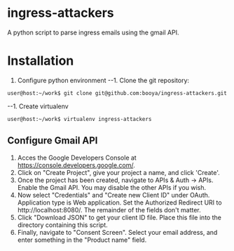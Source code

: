 ingress-attackers
====
A python script to parse ingress emails using the gmail API.

# Installation
1. Configure python environment
--1. Clone the git repository:

```user@host:~/work$ git clone git@github.com:booya/ingress-attackers.git```

--1. Create virtualenv

```user@host:~/work$ virtualenv ingress-attackers```

## Configure Gmail API
1. Acces the Google Developers Console at https://console.developers.google.com/.
1. Click on "Create Project", give your project a name, and click 'Create'.
1. Once the project has been created, navigate to APIs & Auth -> APIs.  Enable the Gmail API.  You may disable the other APIs if you wish.
1. Now select "Credentials" and "Create new Client ID" under OAuth. Application type is Web application.  Set the Authorized Redirect URI to http://localhost:8080/. The remainder of the fields don't matter.
1. Click "Download JSON" to get your client ID file.  Place this file into the directory containing this script.
1. Finally, navigate to "Consent Screen".  Select your email address, and enter something in the "Product name" field.

